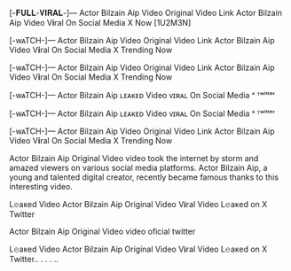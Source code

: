 [-𝐅𝐔𝐋𝐋-𝐕𝐈𝐑𝐀𝐋-]— Actor Bilzain Aip Video Original Video Link Actor Bilzain Aip Video V𝐢ral On Social Media X Now [1U2M3N]

[-wᴀTCH-]— Actor Bilzain Aip Video Original Video Link Actor Bilzain Aip Video V𝐢ral On Social Media X Trending Now

[-wᴀTCH-]— Actor Bilzain Aip Video Original Video Link Actor Bilzain Aip Video V𝐢ral On Social Media X Trending Now

[-wᴀTCH-]— Actor Bilzain Aip ʟᴇᴀᴋᴇᴅ Video ᴠɪʀᴀʟ On Social Media ˣ ᵀʷⁱᵗᵗᵉʳ

[-wᴀTCH-]— Actor Bilzain Aip ʟᴇᴀᴋᴇᴅ Video ᴠɪʀᴀʟ On Social Media ˣ ᵀʷⁱᵗᵗᵉʳ

[-wᴀTCH-]— Actor Bilzain Aip Video Original Video Link Actor Bilzain Aip Video V𝐢ral On Social Media X Trending Now

Actor Bilzain Aip Original Video video took the internet by storm and amazed viewers on various social media platforms. Actor Bilzain Aip, a young and talented digital creator, recently became famous thanks to this interesting video.

L𝚎aᴋed Video Actor Bilzain Aip Original Video V𝐢ral Video L𝚎aᴋed on X Twitter

Actor Bilzain Aip Original Video video oficial twitter

L𝚎aᴋed Video Actor Bilzain Aip Original Video V𝐢ral Video L𝚎aᴋed on X Twitter.. . . . ..
